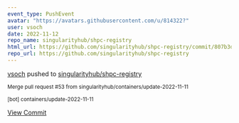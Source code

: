 ```yaml
---
event_type: PushEvent
avatar: "https://avatars.githubusercontent.com/u/814322?"
user: vsoch
date: 2022-11-12
repo_name: singularityhub/shpc-registry
html_url: https://github.com/singularityhub/shpc-registry/commit/807b3d7f7765317501ec8a6d491519184692fbcf
repo_url: https://github.com/singularityhub/shpc-registry
---
```


<a href='https://github.com/vsoch' target='_blank'>vsoch</a> pushed to <a href='https://github.com/singularityhub/shpc-registry' target='_blank'>singularityhub/shpc-registry</a>

<small>Merge pull request #53 from singularityhub/containers/update-2022-11-11

[bot] containers/update-2022-11-11</small>

<a href='https://github.com/singularityhub/shpc-registry/commit/807b3d7f7765317501ec8a6d491519184692fbcf' target='_blank'>View Commit</a>